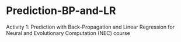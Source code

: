 # Prediction-BP-and-LR
Activity 1: Prediction with Back-Propagation and Linear Regression for Neural and Evolutionary Computation (NEC) course

